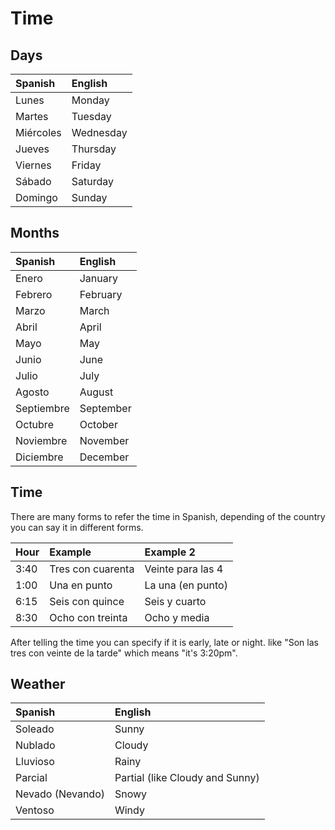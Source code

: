 # Time

## Days

| Spanish | English |
| :--- | :--- |
| Lunes | Monday |
| Martes | Tuesday |
| Miércoles | Wednesday |
| Jueves | Thursday |
| Viernes | Friday |
| Sábado | Saturday |
| Domingo | Sunday |

## Months

| Spanish | English |
| :--- | :--- |
| Enero | January |
| Febrero | February |
| Marzo | March |
| Abril | April |
| Mayo | May |
| Junio | June |
| Julio | July |
| Agosto | August |
| Septiembre | September |
| Octubre | October |
| Noviembre | November |
| Diciembre | December |

## Time

There are many forms to refer the time in Spanish, depending of the country you can say it in different forms.

| Hour | Example | Example 2 |
| :--- | :--- | :--- |
| 3:40 | Tres con cuarenta | Veinte para las 4 |
| 1:00 | Una en punto | La una \(en punto\) |
| 6:15 | Seis con quince | Seis y cuarto |
| 8:30 | Ocho con treinta | Ocho y media |

After telling the time you can specify if it is early, late or night. like "Son las tres con veinte de la tarde" which means "it's 3:20pm".

## Weather

| Spanish | English |
| :--- | :--- |
| Soleado | Sunny |
| Nublado | Cloudy |
| Lluvioso | Rainy |
| Parcial | Partial \(like Cloudy and Sunny\) |
| Nevado \(Nevando\) | Snowy |
| Ventoso | Windy |

